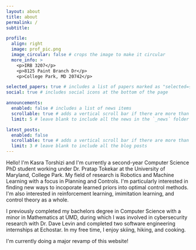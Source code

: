 ```yaml
---
layout: about
title: about
permalink: /
subtitle: 

profile:
  align: right
  image: prof_pic.png
  image_circular: false # crops the image to make it circular
  more_info: >
    <p>IRB 3207</p>
    <p>8125 Paint Branch Dr</p>
    <p>College Park, MD 20742</p>

selected_papers: true # includes a list of papers marked as "selected={true}"
social: true # includes social icons at the bottom of the page

announcements:
  enabled: false # includes a list of news items
  scrollable: true # adds a vertical scroll bar if there are more than 3 news items
  limit: 5 # leave blank to include all the news in the `_news` folder

latest_posts:
  enabled: false
  scrollable: true # adds a vertical scroll bar if there are more than 3 new posts items
  limit: 3 # leave blank to include all the blog posts
---
```


Hello! I'm Kasra Torshizi and I'm currently a second-year Computer Science PhD student working under Dr. Pratap Tokekar at the University of Maryland, College Park. My field of research is Robotics and Machine Learning with a focus in Planning and Controls. I'm particularly interested in finding new ways to incoporate learned priors into optimal control methods. I'm also interested in reinforcement learning, imimitation learning, and control theory as a whole. 

I previously completed my bachelors degree in Computer Science with a minor in Mathematics at UMD, during which I was involved in cybersecurity research with Dr. Dave Levin and completed two software engineering internships at Echostar. In my free time, I enjoy skiing, hiking, and cooking. 

I'm currently doing a major revamp of this website!
